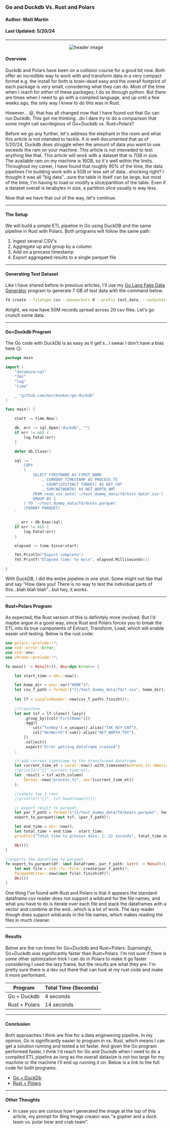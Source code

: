 ### Go and Duckdb Vs. Rust and Polars
#### Author: Matt Martin
#### Last Updated: 5/20/24

---

<div style="text-align: center;">
  <img src="./photos/go_v_rust_v3.jpg" alt="header image">
</div>


#### Overview
Duckdb and Polars have been on a collision course for a good bit now. Both offer an incredible way to work with and transform data in a very compact format e.g. the install for both is brain-dead easy and the overall footprint of each package is very small, considering what they can do. Most of the time when I reach for either of these packages, I do so through python. But there are times when I need to go with a compiled language, and up until a few weeks ago, the only way I knew to do this was in Rust. 

However... :smiley:, that has all changed now that I have found out that Go can run Duckdb. This got me thinking...do I dare try to do a comparison that some might call sacrilegious of Go+Duckdb vs. Rust+Polars?

Before we go any further, let's address the elephant in the room and what this article is not intended to tackle. It is well-documented that as of 5/20/24, Duckdb does struggle when the amount of data you want to use exceeds the ram on your machine. This article is not inteneded to test anything like that. This article will work with a dataset that is 7GB in size. The available ram on my machine is 16GB, so it's well within the limits. Throughout my career, I have found that roughly 90% of the time, the data pipelines I'm building work with a 5GB or less set of data...shocking right? I thought it was all "big data"...sure the table in itself can be large, but most of the time, I'm having to load or modify a slice/partition of the table. Even if a dataset overall is terabytes in size, a partition slice usually is way less.

Now that we have that out of the way, let's continue.

---
#### The Setup

We will build a simple ETL pipeline in Go using DuckDB and the same pipeline in Rust with Polars. Both programs will follow the same path:

1. Ingest several CSV's
2. Aggregate up and group by a column
3. Add on a process timestamp
4. Export aggregated results to a single parquet file

--- 
#### Generating Test Dataset
Like I have shared before in previous articles, I'll use my [Go Lang Fake Data Generator](https://github.com/mattmartin14/dream_machine/blob/main/go_code/fake_data/readme.md) program to generate 7 GB of test data with the command below.

```Bash
fd create --filetype csv --maxworkers 8 --prefix test_data_ --outputdir ~/test_dummy_data/fd --files 20 --rows 50000000
```

Alright, we now have 50M records spread across 20 csv files. Let's go crunch some data.

---
#### Go+Duckdb Program

The Go code with DuckDb is as easy as it get's...I swear I don't have a bias here :smirk::

```GO
package main

import (
	"database/sql"
	"fmt"
	"log"
	"time"

	_ "github.com/marcboeker/go-duckdb"
)

func main() {

	start := time.Now()

	db, err := sql.Open("duckdb", "")
	if err != nil {
		log.Fatal(err)
	}

	defer db.Close()

	sql := `
		COPY 
		(
			SELECT FIRSTNAME AS FIRST_NAME
				, CURRENT_TIMESTAMP AS PROCESS_TS
				, COUNT(DISTINCT TXNKEY) AS KEY_CNT
				, SUM(NETWORTH) AS NET_WORTH_AMT
			FROM read_csv_auto('~/test_dummy_data/fd/test_data*.csv')
			GROUP BY 1
		) TO '~/test_dummy_data/fd/ducks.parquet'
		(FORMAT PARQUET)
	`

	_, err = db.Exec(sql)
	if err != nil {
		log.Fatal(err)
	}

	elapsed := time.Since(start)

	fmt.Println("Export complete")
	fmt.Printf("Elapsed time: %v ms\n", elapsed.Milliseconds())

}

```

With DuckDB, I did the entire pipeline in one shot. Some might not like that and say "How dare you! There is no way to test the individual parts of this...blah blah blah"...but hey, it works. 

---
#### Rust+Polars Program

As expected, the Rust version of this is definitely more involved. But I'd maybe argue in a good way, since Rust and Polars forces you to break the ETL into its true components of Extract, Transform, Load, which will enable easier unit testing. Below is the rust code:

```RUST
use polars::prelude::*;
use std::error::Error;
use std::env;
use chrono::prelude::*;

fn main() -> Result<(), Box<dyn Error>> {

    let start_time = Utc::now();

    let home_dir = env::var("HOME")?;
    let csv_f_path = format!("{}/test_dummy_data/fd/*.csv", home_dir);
    
    let lf = LazyCsvReader::new(csv_f_path).finish()?;
  
    //transform
    let mut tsf = lf.clone().lazy()
        .group_by([col("FirstName")])
        .agg([
            col("TxnKey").n_unique().alias("TXK_KEY_CNT"),
            col("NetWorth").sum().alias("NET_WORTH_TOT"),
        ])
        .collect()
        .expect("Error getting dataframe created")
    ;

    // add current timestamp to the transformed dataframe
    let current_time_et = Local::now().with_timezone(&chrono_tz::America::New_York).naive_local();
    //println!("{}",current_time_et);
    let _result = tsf.with_column(
        Series::new("process_ts", vec![current_time_et])
    );

    //sample top 5 rows
    //println!("{}", tsf.head(Some(5)));

    // export result to parquet
    let par_f_path = format!("{}/test_dummy_data/fd/bears.parquet", home_dir);
    export_to_parquet(&mut tsf, &par_f_path)?;

    let end_time = Utc::now();
    let total_time = end_time - start_time;
    println!("Total time to process data: {:.2} seconds", total_time.num_seconds() as f64);

    Ok(())
}

//exports the dataframe to parquet
fn export_to_parquet(df: &mut DataFrame, par_f_path: &str) -> Result<(), PolarsError> {
    let mut file = std::fs::File::create(par_f_path)?;
    ParquetWriter::new(&mut file).finish(df)?;
    Ok(())
}
```

One thing I've found with Rust and Polars is that it appears the standard dataframe csv reader does not support a wildcard for the file names, and what you have to do is iterate over each file and stack the dataframes with a vector and combine at the end...which is a lot of work. The lazy reader though does support wildcards in the file names, which makes reading the files in much cleaner.

---
#### Results

Below are the run times for Go+Duckdb and Rust+Polars. Suprisingly, Go+Duckdb was significantly faster than Rust+Polars. I'm not sure if there is some other optimization trick I can do in Polars to make it go faster considering I used the lazy frame, but the results are what they are. I'm pretty sure there is a dev out there that can look at my rust code and make it more performant.

| Program | Total Time (Seconds) |
| ------- | -------------------  |
| Go + Duckdb | 4 seconds |
| Rust + Polars | 14 seconds |

---
#### Conclusion

Both approaches I think are fine for a data engineering pipeline. In my opinion, Go is significantly easier to program in vs. Rust, which means I can get a solution running and tested a lot faster. And given the Go program performed faster, I think I'd reach for Go and Duckdb when I need to do a compiled ETL pipeline as long as the overall datasize is not too large for my machine or the machine I'll end up running it on. Below is a link to the full code for both programs.

- [Go + DuckDb](./go_ducks/main.go)
- [Rust + Polars](./rust_bears/src/main.rs)


---
#### Other Thoughts

- In case you are curious how I generated the image at the top of this article, my prompt for Bing Image creator was "a gopher and a duck team vs. polar bear and crab team".
